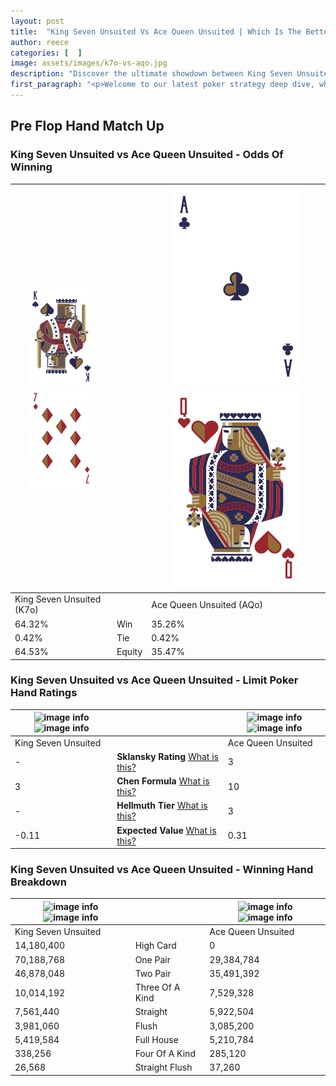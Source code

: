 ```yaml
---
layout: post
title:  "King Seven Unsuited Vs Ace Queen Unsuited | Which Is The Better Hand In Poker? A Complete Guide"
author: reece
categories: [  ]
image: assets/images/k7o-vs-aqo.jpg
description: "Discover the ultimate showdown between King Seven Unsuited and Ace Queen Unsuited in poker! Uncover the odds, strategies, and scenarios where one hand triumphs over the other. Get ready to up your poker game with this thrilling analysis."
first_paragraph: "<p>Welcome to our latest poker strategy deep dive, where we're pitting two distinct hands against each other in a high-stakes showdown: King Seven Unsuited vs Ace Queen Unsuited.</p><p>In the dynamic world of poker, every decision counts, and knowing which hand holds the upper hand is key to your success at the table.</p><p>In this article, we'll dissect these two hands, explore the scenarios where one dominates the other, and equip you with the knowledge to make strategic choices that can tip the odds in your favor.</p><p>Get ready to unravel the intriguing dynamics of these poker hands and elevate your game to new heights.</p>"
---
```




[comment]: # (sp0)

## Pre Flop Hand Match Up

<div class="table hand-ratings" markdown="1"> 



### King Seven Unsuited vs Ace Queen Unsuited - Odds Of Winning


    
| ![image info](assets/images/hand1/k.png) ![image info](assets/images/hand1/7o.png) |  | ![image info](assets/images/hand2/a.png) ![image info](assets/images/hand2/qo.png) |
| -------- | -------- | -------- |
| King Seven Unsuited (K7o) |  | Ace Queen Unsuited (AQo) |
| 64.32% | Win | 35.26% |
| 0.42% | Tie | 0.42% |
| 64.53% | Equity | 35.47% |




[comment]: # (sp1)



### King Seven Unsuited vs Ace Queen Unsuited - Limit Poker Hand Ratings


    
| ![image info](https://www.riverpairs.com/assets/images/hand1/k.png) ![image info](https://www.riverpairs.com/assets/images/hand1/7o.png) |  | ![image info](https://www.riverpairs.com/assets/images/hand2/a.png) ![image info](https://www.riverpairs.com/assets/images/hand2/qo.png) |
| -------- | -------- | -------- |
| King Seven Unsuited |  | Ace Queen Unsuited |
| - | **Sklansky Rating** [What is this?](/sklansky-rating-explained) | 3 |
| 3 | **Chen Formula** [What is this?](/chen-formula-explained) | 10 |
| - | **Hellmuth Tier** [What is this?](/Hellmuth-tier-explained) | 3 |
| -0.11 | **Expected Value** [What is this?](/expected-value-explained) | 0.31 |




[comment]: # (sp2)



### King Seven Unsuited vs Ace Queen Unsuited - Winning Hand Breakdown


    
| ![image info](https://www.riverpairs.com/assets/images/hand1/k.png) ![image info](https://www.riverpairs.com/assets/images/hand1/7o.png) |  | ![image info](https://www.riverpairs.com/assets/images/hand2/a.png) ![image info](https://www.riverpairs.com/assets/images/hand2/qo.png) |
| -------- | -------- | -------- |
| King Seven Unsuited |  | Ace Queen Unsuited |
| 14,180,400 | High Card | 0 |
| 70,188,768 | One Pair | 29,384,784 |
| 46,878,048 | Two Pair | 35,491,392 |
| 10,014,192 | Three Of A Kind | 7,529,328 |
| 7,561,440 | Straight | 5,922,504 |
| 3,981,060 | Flush | 3,085,200 |
| 5,419,584 | Full House | 5,210,784 |
| 338,256 | Four Of A Kind | 285,120 |
| 26,568 | Straight Flush | 37,260 |




[comment]: # (sp3)



</div>

[comment]: # (sp4)



[comment]: # (sp5)

